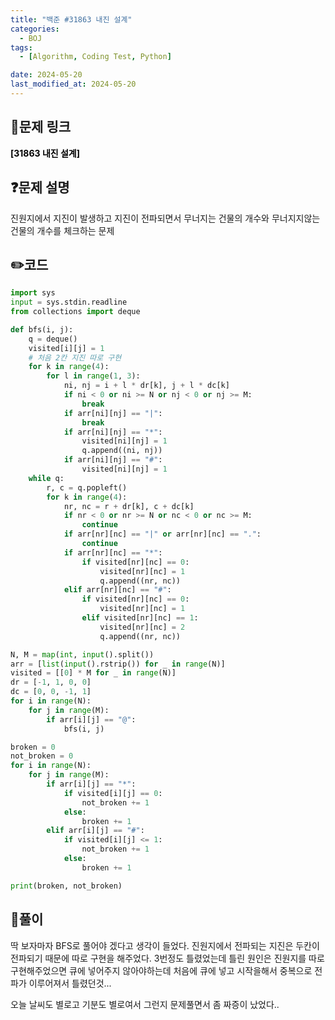 ```yaml
---
title: "백준 #31863 내진 설계"
categories:
  - BOJ
tags:
  - [Algorithm, Coding Test, Python]

date: 2024-05-20
last_modified_at: 2024-05-20
---
```


## :link:문제 링크

<a href="https://www.acmicpc.net/problem/31863" style="text-decoration:none; color:black; font-weight:bold" target="_blank">[31863 내진 설계]</a>

## :question:문제 설명

진원지에서 지진이 발생하고 지진이 전파되면서 무너지는 건물의 개수와 무너지지않는 건물의 개수를 체크하는 문제

## :pencil2:코드

```python
import sys
input = sys.stdin.readline
from collections import deque

def bfs(i, j):
    q = deque()
    visited[i][j] = 1
    # 처음 2칸 지진 따로 구현
    for k in range(4):
        for l in range(1, 3):
            ni, nj = i + l * dr[k], j + l * dc[k]
            if ni < 0 or ni >= N or nj < 0 or nj >= M:
                break
            if arr[ni][nj] == "|":
                break
            if arr[ni][nj] == "*":
                visited[ni][nj] = 1
                q.append((ni, nj))
            if arr[ni][nj] == "#":
                visited[ni][nj] = 1
    while q:
        r, c = q.popleft()
        for k in range(4):
            nr, nc = r + dr[k], c + dc[k]
            if nr < 0 or nr >= N or nc < 0 or nc >= M:
                continue
            if arr[nr][nc] == "|" or arr[nr][nc] == ".":
                continue
            if arr[nr][nc] == "*":
                if visited[nr][nc] == 0:
                    visited[nr][nc] = 1
                    q.append((nr, nc))
            elif arr[nr][nc] == "#":
                if visited[nr][nc] == 0:
                    visited[nr][nc] = 1
                elif visited[nr][nc] == 1:
                    visited[nr][nc] = 2
                    q.append((nr, nc))

N, M = map(int, input().split())
arr = [list(input().rstrip()) for _ in range(N)]
visited = [[0] * M for _ in range(N)]
dr = [-1, 1, 0, 0]
dc = [0, 0, -1, 1]
for i in range(N):
    for j in range(M):
        if arr[i][j] == "@":
            bfs(i, j)

broken = 0
not_broken = 0
for i in range(N):
    for j in range(M):
        if arr[i][j] == "*":
            if visited[i][j] == 0:
                not_broken += 1
            else:
                broken += 1
        elif arr[i][j] == "#":
            if visited[i][j] <= 1:
                not_broken += 1
            else:
                broken += 1

print(broken, not_broken)
```

## :memo:풀이

딱 보자마자 BFS로 풀어야 겠다고 생각이 들었다.
진원지에서 전파되는 지진은 두칸이 전파되기 때문에 따로 구현을 해주었다. 3번정도 틀렸었는데 틀린 원인은 진원지를 따로 구현해주었으면 큐에 넣어주지 않아야하는데 처음에 큐에 넣고 시작을해서 중복으로 전파가 이루어져서 틀렸던것...

오늘 날씨도 별로고 기분도 별로여서 그런지 문제풀면서 좀 짜증이 났었다..
